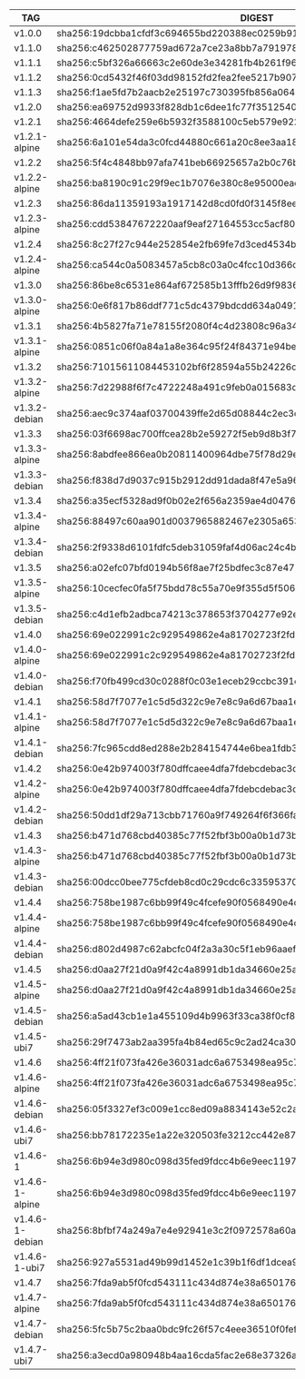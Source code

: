 TAG              |  DIGEST
-----------------|-------------------------------------------------------------------------
v1.0.0           |  sha256:19dcbba1cfdf3c694655bd220388ec0259b917b1d8e2cfe5c9c2bcd2e622fac6
v1.1.0           |  sha256:c462502877759ad672a7ce23a8bb7a7919785ffc9c3c3e8080bd63527d3a1ffb
v1.1.1           |  sha256:c5bf326a66663c2e60de3e34281fb4b261f96f9eedc44ebeedc0cf5429c620ce
v1.1.2           |  sha256:0cd5432f46f03dd98152fd2fea2fee5217b9073962ff05e60271dfa2ad56e600
v1.1.3           |  sha256:f1ae5fd7b2aacb2e25197c730395fb856a06453e99c2a2975c21dad2cdcfbe4d
v1.2.0           |  sha256:ea69752d9933f828db1c6dee1fc77f351254019e6f5854cb7c881ec462a81cec
v1.2.1           |  sha256:4664defe259e6b5932f3588100c5eb579e9223ec4bb23ba210c2883798a8a907
v1.2.1-alpine    |  sha256:6a101e54da3c0fcd44880c661a20c8ee3aa184294ade64b1f50cb0a368006869
v1.2.2           |  sha256:5f4c4848bb97afa741beb66925657a2b0c76bdd854e6ad563fe5042d8cc94abb
v1.2.2-alpine    |  sha256:ba8190c91c29f9ec1b7076e380c8e95000eae9f62633eeb2a92babc89c40dd3b
v1.2.3           |  sha256:86da11359193a1917142d8cd0fd0f3145f8ee5c3626bff58a8693b74511a529a
v1.2.3-alpine    |  sha256:cdd53847672220aaf9eaf27164553cc5acf8057761f204a6a1d675aab2160adf
v1.2.4           |  sha256:8c27f27c944e252854e2fb69fe7d3ced4534b9813fe0be3e23044f93acda64c0
v1.2.4-alpine    |  sha256:ca544c0a5083457a5cb8c03a0c4fcc10d366c90bef92784d1fcd77dabced123d
v1.3.0           |  sha256:86be8c6531e864af672585b13fffb26d9f9836e2f995a231443dbd196374e220
v1.3.0-alpine    |  sha256:0e6f817b86ddf771c5dc4379bdcdd634a0491059692292bbbc3887903f1e4a7b
v1.3.1           |  sha256:4b5827fa71e78155f2080f4c4d23808c96a3497a96106dc58fc44291ed6e8e92
v1.3.1-alpine    |  sha256:0851c06f0a84a1a8e364c95f24f84371e94bef20738eb790341f27e79a6927af
v1.3.2           |  sha256:71015611084453102bf6f28594a55b24226ca09dbfc0f7dae802b72286f89ff6
v1.3.2-alpine    |  sha256:7d22988f6f7c4722248a491c9feb0a015683d0289eaab49ce473fc63e726f25e
v1.3.2-debian    |  sha256:aec9c374aaf03700439ffe2d65d08844c2ec3d9ca3e7a92e3a3337bec8e18736
v1.3.3           |  sha256:03f6698ac700ffcea28b2e59272f5eb9d8b3f71d74fbd028bef2e2eaf3fad950
v1.3.3-alpine    |  sha256:8abdfee866ea0b20811400964dbe75f78d29e4a613e0267306661d496c72b89e
v1.3.3-debian    |  sha256:f838d7d9037c915b2912dd91dada8f47e5a96548a27e7bd2341f1dbf71404616
v1.3.4           |  sha256:a35ecf5328ad9f0b02e2f656a2359ae4d04764023b3d2a202bcdf19f0947534d
v1.3.4-alpine    |  sha256:88497c60aa901d0037965882467e2305a65351bd5f97e8cdea5b9b95565a1106
v1.3.4-debian    |  sha256:2f9338d6101fdfc5deb31059faf4d06ac24c4be93cc0f904db90230a4266f57b
v1.3.5           |  sha256:a02efc07bfd0194b56f8ae7f25bdfec3c87e4715601d6e15f6a4c287578853a0
v1.3.5-alpine    |  sha256:10cecfec0fa5f75bdd78c55a70e9f355d5f5068e4dab59ee820aa09530790549
v1.3.5-debian    |  sha256:c4d1efb2adbca74213c378653f3704277e92ec14b732f793540e9812bd65f5cb
v1.4.0           |  sha256:69e022991c2c929549862e4a81702723f2fd008230bb4f0180345d9753fbd836
v1.4.0-alpine    |  sha256:69e022991c2c929549862e4a81702723f2fd008230bb4f0180345d9753fbd836
v1.4.0-debian    |  sha256:f70fb499cd30c0288f0c03e1eceb29ccbc391e42334e5ea563e8c0b93d48d8f3
v1.4.1           |  sha256:58d7f7077e1c5d5d322c9e7e8c9a6d67baa1e8bc04677eff2efc9a9b8e23e2af
v1.4.1-alpine    |  sha256:58d7f7077e1c5d5d322c9e7e8c9a6d67baa1e8bc04677eff2efc9a9b8e23e2af
v1.4.1-debian    |  sha256:7fc965cdd8ed288e2b284154744e6bea1fdb3fec53583db4b0e6cfa0a13045f0
v1.4.2           |  sha256:0e42b974003f780dffcaee4dfa7fdebcdebac3d7ecde4f453720c4f5571d4acc
v1.4.2-alpine    |  sha256:0e42b974003f780dffcaee4dfa7fdebcdebac3d7ecde4f453720c4f5571d4acc
v1.4.2-debian    |  sha256:50dd1df29a713cbb71760a9f749264f6f366fa7151722f0f5032df72ecc0a250
v1.4.3           |  sha256:b471d768cbd40385c77f52fbf3b00a0b1d73b71ea395482988ddf8029301c903
v1.4.3-alpine    |  sha256:b471d768cbd40385c77f52fbf3b00a0b1d73b71ea395482988ddf8029301c903
v1.4.3-debian    |  sha256:00dcc0bee775cfdeb8cd0c29cdc6c33595370cf876f2f4415e39a949b4909ca9
v1.4.4           |  sha256:758be1987c6bb99f49c4fcefe90f0568490e4d9e3d78baf36d4b47f4f05cf4d1
v1.4.4-alpine    |  sha256:758be1987c6bb99f49c4fcefe90f0568490e4d9e3d78baf36d4b47f4f05cf4d1
v1.4.4-debian    |  sha256:d802d4987c62abcfc04f2a3a30c5f1eb96aaef22fae94cb7904eed0685b00c49
v1.4.5           |  sha256:d0aa27f21d0a9f42c4a8991db1da34660e25ae87e1f113c757d3b67c8f4822de
v1.4.5-alpine    |  sha256:d0aa27f21d0a9f42c4a8991db1da34660e25ae87e1f113c757d3b67c8f4822de
v1.4.5-debian    |  sha256:a5ad43cb1e1a455109d4b9963f33ca38f0cf8dfb674fc6a6473aa585917c9928
v1.4.5-ubi7      |  sha256:29f7473ab2aa395fa4b84ed65c9c2ad24ca308d377992a8944291242d67ae4d8
v1.4.6           |  sha256:4ff21f073fa426e36031adc6a6753498ea95c7a5b9b0f72c4d134639e8363ce2
v1.4.6-alpine    |  sha256:4ff21f073fa426e36031adc6a6753498ea95c7a5b9b0f72c4d134639e8363ce2
v1.4.6-debian    |  sha256:05f3327ef3c009e1cc8ed09a8834143e52c2ac50ad9223e577db88fae3f8b953
v1.4.6-ubi7      |  sha256:bb78172235e1a22e320503fe3212cc442e87fd9d4fc6942cf2ece5f7728ea3d4
v1.4.6-1         |  sha256:6b94e3d980c098d35fed9fdcc4b6e9eec119713102faac5b2781615d8cc0ea3c
v1.4.6-1-alpine  |  sha256:6b94e3d980c098d35fed9fdcc4b6e9eec119713102faac5b2781615d8cc0ea3c
v1.4.6-1-debian  |  sha256:8bfbf74a249a7e4e92941e3c2f0972578a60a1bb331af507b112df0c5f7171b9
v1.4.6-1-ubi7    |  sha256:927a5531ad49b99d1452e1c39b1f6df1dcea9703a7a7677b80bfb6d3ab0a8e6c
v1.4.7           |  sha256:7fda9ab5f0fcd543111c434d874e38a650176866033ecd050cd2192924c06fbf
v1.4.7-alpine    |  sha256:7fda9ab5f0fcd543111c434d874e38a650176866033ecd050cd2192924c06fbf
v1.4.7-debian    |  sha256:5fc5b75c2baa0bdc9fc26f57c4eee36510f0fef3dacb5c4b64bfad71351af423
v1.4.7-ubi7      |  sha256:a3ecd0a980948b4aa16cda5fac2e68e37326a4d7cf38965716480d82fb6b4a9d
